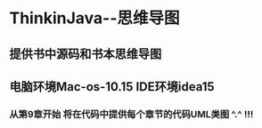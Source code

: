 # ThinkinJava--思维导图

## 提供书中源码和书本思维导图

## 电脑环境Mac-os-10.15 IDE环境idea15

### 从第9章开始 将在代码中提供每个章节的代码UML类图  ^.^ !!!
